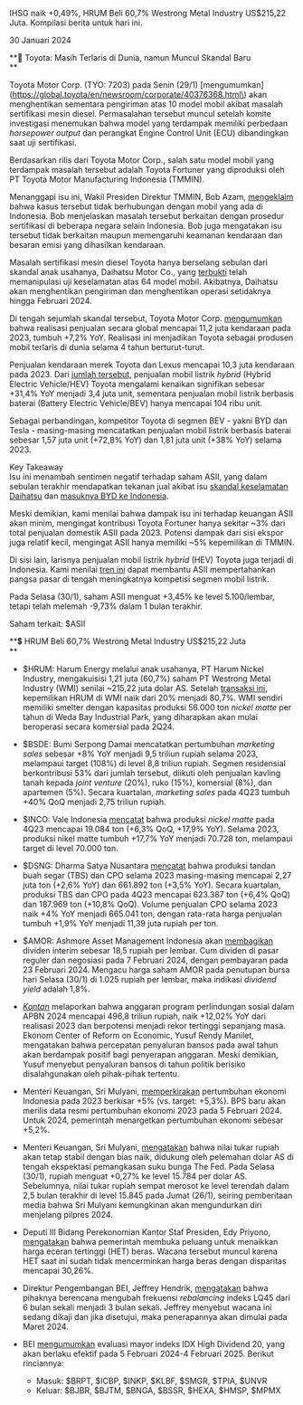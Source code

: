 IHSG naik +0,49%, HRUM Beli 60,7% Westrong Metal Industry US$215,22 Juta. Kompilasi berita untuk hari ini.

30 Januari 2024

**🚗 Toyota: Masih Terlaris di Dunia, namun Muncul Skandal Baru  
**

Toyota Motor Corp. (TYO: 7203) pada Senin (29/1) [mengumumkan](https://global.toyota/en/newsroom/corporate/40376368.html\) akan menghentikan sementara pengiriman atas 10 model mobil akibat masalah sertifikasi mesin diesel. Permasalahan tersebut muncul setelah komite investigasi menemukan bahwa model yang terdampak memiliki perbedaan _horsepower output_ dan perangkat Engine Control Unit (ECU) dibandingkan saat uji sertifikasi.

Berdasarkan rilis dari Toyota Motor Corp., salah satu model mobil yang terdampak masalah tersebut adalah Toyota Fortuner yang diproduksi oleh PT Toyota Motor Manufacturing Indonesia (TMMIN).

Menanggapi isu ini, Wakil Presiden Direktur TMMIN, Bob Azam, [mengeklaim](https://www.cnnindonesia.com/otomotif/20240130103043-587-1056050/toyota-indonesia-buka-suara-soal-manipulasi-uji-mesin-diesel) bahwa kasus tersebut tidak berhubungan dengan mobil yang ada di Indonesia. Bob menjelaskan masalah tersebut berkaitan dengan prosedur sertifikasi di beberapa negara selain Indonesia. Bob juga mengatakan isu tersebut tidak berkaitan maupun memengaruhi keamanan kendaraan dan besaran emisi yang dihasilkan kendaraan.

Masalah sertifikasi mesin diesel Toyota hanya berselang sebulan dari skandal anak usahanya, Daihatsu Motor Co., yang [terbukti](https://global.toyota/en/newsroom/corporate/40238738.html) telah memanipulasi uji keselamatan atas 64 model mobil. Akibatnya, Daihatsu akan menghentikan pengiriman dan menghentikan operasi setidaknya hingga Februari 2024.

Di tengah sejumlah skandal tersebut, Toyota Motor Corp. [mengumumkan](https://www.reuters.com/business/autos-transportation/toyota-keeps-crown-worlds-top-selling-automaker-2023-2024-01-30/) bahwa realisasi penjualan secara global mencapai 11,2 juta kendaraan pada 2023, tumbuh +7,2% YoY. Realisasi ini menjadikan Toyota sebagai produsen mobil terlaris di dunia selama 4 tahun berturut-turut.

Penjualan kendaraan merek Toyota dan Lexus mencapai 10,3 juta kendaraan pada 2023. Dari [jumlah tersebut](https://www.msn.com/en-gb/money/other/toyota-sets-new-global-record-for-annual-vehicle-sales/ar-BB1hsHiy), penjualan mobil listrik _hybrid_ (Hybrid Electric Vehicle/HEV) Toyota mengalami kenaikan signifikan sebesar +31,4% YoY menjadi 3,4 juta unit, sementara penjualan mobil listrik berbasis baterai (Battery Electric Vehicle/BEV) hanya mencapai 104 ribu unit.

Sebagai perbandingan, kompetitor Toyota di segmen BEV - yakni BYD dan Tesla - masing-masing mencatatkan penjualan mobil listrik berbasis baterai sebesar 1,57 juta unit (+72,8% YoY) dan 1,81 juta unit (+38% YoY) selama 2023.

Key Takeaway  
Isu ini menambah sentimen negatif terhadap saham ASII, yang dalam sebulan terakhir mendapatkan tekanan jual akibat isu [skandal keselamatan Daihatsu](https://snips.stockbit.com/snips-terbaru/skandal-daihatsu-jepang-dampaknya-terbatas-untuk-asii) dan [masuknya BYD ke Indonesia](https://snips.stockbit.com/snips-terbaru/byd-resmi-masuk-indonesia-pekan-depan).

Meski demikian, kami menilai bahwa dampak isu ini terhadap keuangan ASII akan minim, mengingat kontribusi Toyota Fortuner hanya sekitar ~3% dari total penjualan domestik ASII pada 2023. Potensi dampak dari sisi ekspor juga relatif kecil, mengingat ASII hanya memiliki ~5% kepemilikan di TMMIN.

Di sisi lain, larisnya penjualan mobil listrik _hybrid_ (HEV) Toyota juga terjadi di Indonesia. Kami menilai [tren ini](https://snips.stockbit.com/snips-terbaru/penjualan-mobil-listrik-2023-capai-70-ribu-352-yoy-hybrid-mendominasi) dapat membantu ASII mempertahankan pangsa pasar di tengah meningkatnya kompetisi segmen mobil listrik.

Pada Selasa (30/1), saham ASII menguat +3,45% ke level 5.100/lembar, tetapi telah melemah -9,73% dalam 1 bulan terakhir.

Saham terkait: $ASII

**💲 HRUM Beli 60,7% Westrong Metal Industry US$215,22 Juta  
**

- $HRUM: Harum Energy melalui anak usahanya, PT Harum Nickel Industry, mengakuisisi 1,21 juta (60,7%) saham PT Westrong Metal Industry (WMI) senilai ~215,22 juta dolar AS. Setelah [transaksi ini](https://www.idx.co.id/StaticData/NewsAndAnnouncement/ANNOUNCEMENTSTOCK/From_EREP/202401/004d41a00b_406ed56bcc.pdf), kepemilikan HRUM di WMI naik dari 20% menjadi 80,7%. WMI sendiri memiliki smelter dengan kapasitas produksi 56.000 ton _nickel matte_ per tahun di Weda Bay Industrial Park, yang diharapkan akan mulai beroperasi secara komersial pada 2Q24.
- $BSDE: Bumi Serpong Damai mencatatkan pertumbuhan _marketing sales_ sebesar +8% YoY menjadi 9,5 triliun rupiah selama 2023, melampaui target (108%) di level 8,8 triliun rupiah. Segmen residensial berkontribusi 53% dari jumlah tersebut, diikuti oleh penjualan kavling tanah kepada _joint venture_ (20%), ruko (15%), komersial (8%), dan apartemen (5%). Secara kuartalan, _marketing sales_ pada 4Q23 tumbuh +40% QoQ menjadi 2,75 triliun rupiah.
- $INCO: Vale Indonesia [mencatat](https://www.idx.co.id/StaticData/NewsAndAnnouncement/ANNOUNCEMENTSTOCK/From_EREP/202401/ecdbeddaeb_cb4c40ca9c.pdf) bahwa produksi _nickel matte_ pada 4Q23 mencapai 19.084 ton (+6,3% QoQ, +17,9% YoY). Selama 2023, produksi nikel matte tumbuh +17,7% YoY menjadi 70.728 ton, melampaui target di level 70.000 ton.
- $DSNG: Dharma Satya Nusantara [mencatat](https://market.bisnis.com/read/20240130/192/1736721/produksi-cpo-dharma-satya-nusantara-dsng-naik-pada-2023) bahwa produksi tandan buah segar (TBS) dan CPO selama 2023 masing-masing mencapai 2,27 juta ton (+2,6% YoY) dan 661.892 ton (+3,5% YoY). Secara kuartalan, produksi TBS dan CPO pada 4Q23 mencapai 623.387 ton (+6,4% QoQ) dan 187.969 ton (+10,8% QoQ). Volume penjualan CPO selama 2023 naik +4% YoY menjadi 665.041 ton, dengan rata-rata harga penjualan tumbuh +1,9% YoY menjadi 11,39 juta rupiah per ton.
- $AMOR: Ashmore Asset Management Indonesia akan [membagikan](https://www.idx.co.id/StaticData/NewsAndAnnouncement/ANNOUNCEMENTSTOCK/From_EREP/202401/7f4959a697_f9049715b1.pdf) dividen interim sebesar 18,5 rupiah per lembar. Cum dividen di pasar reguler dan negosiasi pada 7 Februari 2024, dengan pembayaran pada 23 Februari 2024. Mengacu harga saham AMOR pada penutupan bursa hari Selasa (30/1) di 1.025 rupiah per lembar, maka indikasi _dividend yield_ adalah 1,8%.

- _[Kontan](https://insight.kontan.co.id/news/rekor-terbesar-dana-bansos-sepanjang-masa)_ melaporkan bahwa anggaran program perlindungan sosial dalam APBN 2024 mencapai 496,8 triliun rupiah, naik +12,02% YoY dari realisasi 2023 dan berpotensi menjadi rekor tertinggi sepanjang masa. Ekonom Center of Reform on Economic, Yusuf Rendy Manilet, mengatakan bahwa percepatan penyaluran bansos pada awal tahun akan berdampak positif bagi penyerapan anggaran. Meski demikian, Yusuf menyebut penyaluran bansos di tahun politik berisiko disalahgunakan oleh pihak-pihak tertentu.
- Menteri Keuangan, Sri Mulyani, [memperkirakan](https://www.reuters.com/markets/asia/indonesia-finmin-says-rupiah-remain-stable-going-forward-2024-01-30/) pertumbuhan ekonomi Indonesia pada 2023 berkisar +5% (vs. target: +5,3%). BPS baru akan merilis data resmi pertumbuhan ekonomi 2023 pada 5 Februari 2024. Untuk 2024, pemerintah menargetkan pertumbuhan ekonomi sebesar +5,2%.
- Menteri Keuangan, Sri Mulyani, [mengatakan](https://www.reuters.com/markets/asia/indonesia-finmin-says-rupiah-remain-stable-going-forward-2024-01-30/) bahwa nilai tukar rupiah akan tetap stabil dengan bias naik, didukung oleh pelemahan dolar AS di tengah ekspektasi pemangkasan suku bunga The Fed. Pada Selasa (30/1), rupiah menguat +0,27% ke level 15.784 per dolar AS. Sebelumnya, nilai tukar rupiah sempat merosot ke level terendah dalam 2,5 bulan terakhir di level 15.845 pada Jumat (26/1), seiring pemberitaan media bahwa Sri Mulyani kemungkinan akan mengundurkan diri menjelang pilpres 2024.
- Deputi III Bidang Perekonomian Kantor Staf Presiden, Edy Priyono, [mengatakan](https://insight.kontan.co.id/news/harga-eceran-tertinggi-beras-akan-dikerek) bahwa pemerintah membuka peluang untuk menaikkan harga eceran tertinggi (HET) beras. Wacana tersebut muncul karena HET saat ini sudah tidak mencerminkan harga beras dengan disparitas mencapai 30,26%.
- Direktur Pengembangan BEI, Jeffrey Hendrik, [mengatakan](https://insight.kontan.co.id/news/kocok-ulang-lq45-bisa-setiap-tiga-bulan) bahwa pihaknya berencana mengubah frekuensi _rebalancing_ indeks LQ45 dari 6 bulan sekali menjadi 3 bulan sekali. Jeffrey menyebut wacana ini sedang dikaji dan jika disetujui, maka penerapannya akan dimulai pada Maret 2024.
- BEI [mengumumkan](https://www.idx.co.id/StaticData/NewsAndAnnouncement/ANNOUNCEMENTSTOCK/Exchange/Peng-00024_BEI.POP_01-2024-ID.zip) evaluasi mayor indeks IDX High Dividend 20, yang akan berlaku efektif pada 5 Februari 2024-4 Februari 2025. Berikut rinciannya:
  - Masuk: $BRPT, $ICBP, $INKP, $KLBF, $SMGR, $TPIA, $UNVR
  - Keluar: $BJBR, $BJTM, $BNGA, $BSSR, $HEXA, $HMSP, $MPMX
